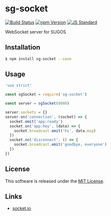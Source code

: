 sg-socket
==========

<!---
This file is generated by ape-tmpl. Do not update manually.
--->

<!-- Badge Start -->
<a name="badges"></a>

[![Build Status][bd_travis_shield_url]][bd_travis_url]
[![npm Version][bd_npm_shield_url]][bd_npm_url]
[![JS Standard][bd_standard_shield_url]][bd_standard_url]

[bd_repo_url]: https://github.com/realglobe-Inc/sg-socket
[bd_travis_url]: http://travis-ci.org/realglobe-Inc/sg-socket
[bd_travis_shield_url]: http://img.shields.io/travis/realglobe-Inc/sg-socket.svg?style=flat
[bd_license_url]: https://github.com/realglobe-Inc/sg-socket/blob/master/LICENSE
[bd_codeclimate_url]: http://codeclimate.com/github/realglobe-Inc/sg-socket
[bd_codeclimate_shield_url]: http://img.shields.io/codeclimate/github/realglobe-Inc/sg-socket.svg?style=flat
[bd_codeclimate_coverage_shield_url]: http://img.shields.io/codeclimate/coverage/github/realglobe-Inc/sg-socket.svg?style=flat
[bd_gemnasium_url]: https://gemnasium.com/realglobe-Inc/sg-socket
[bd_gemnasium_shield_url]: https://gemnasium.com/realglobe-Inc/sg-socket.svg
[bd_npm_url]: http://www.npmjs.org/package/sg-socket
[bd_npm_shield_url]: http://img.shields.io/npm/v/sg-socket.svg?style=flat
[bd_standard_url]: http://standardjs.com/
[bd_standard_shield_url]: https://img.shields.io/badge/code%20style-standard-brightgreen.svg

<!-- Badge End -->


<!-- Description Start -->
<a name="description"></a>

WebSocket server for SUGOS

<!-- Description End -->


<!-- Overview Start -->
<a name="overview"></a>



<!-- Overview End -->


<!-- Sections Start -->
<a name="sections"></a>

<!-- Section from "doc/guides/01.Installation.md.hbs" Start -->

<a name="section-doc-guides-01-installation-md"></a>
Installation
-----

```bash
$ npm install sg-socket --save
```


<!-- Section from "doc/guides/01.Installation.md.hbs" End -->

<!-- Section from "doc/guides/02.Usage.md.hbs" Start -->

<a name="section-doc-guides-02-usage-md"></a>
Usage
---------

```javascript
'use strict'

const sgSocket = require('sg-socket')

const server = sgSocket(8080)

server.sockets = {}
server.on('connection', (socket) => {
  socket.emit('app:ready')
  socket.on('app:hey', (data) => {
    socket.broadcast.emit('hi', data.msg)
  })
  socket.on('disconnect', () => {
    socket.broadcast.emit('goodbye, everyone')
  })
})

```


<!-- Section from "doc/guides/02.Usage.md.hbs" End -->


<!-- Sections Start -->


<!-- LICENSE Start -->
<a name="license"></a>

License
-------
This software is released under the [MIT License](https://github.com/realglobe-Inc/sg-socket/blob/master/LICENSE).

<!-- LICENSE End -->


<!-- Links Start -->
<a name="links"></a>

Links
------

+ [socket.io](https://github.com/socketio/socket.io#readme)

<!-- Links End -->
